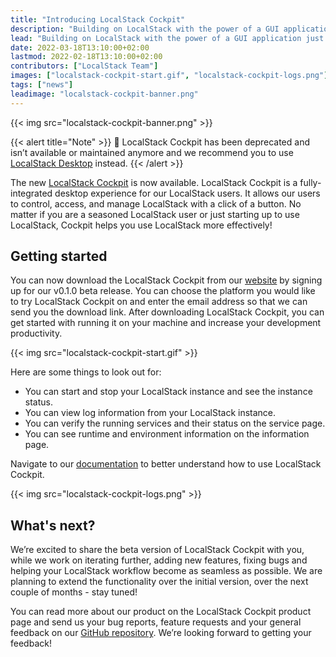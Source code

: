 ```yaml
---
title: "Introducing LocalStack Cockpit"
description: "Building on LocalStack with the power of a GUI application just got easier! LocalStack is proud to release LocalStack Cockpit, a fully-integrated desktop client for our users who would like to use LocalStack for a highly efficient, fully local dev&test loop for cloud development."
lead: "Building on LocalStack with the power of a GUI application just got easier! LocalStack is proud to release LocalStack Cockpit, a fully-integrated desktop client for our users who would like to use LocalStack for a highly efficient, fully local dev&test loop for cloud development."
date: 2022-03-18T13:10:00+02:00
lastmod: 2022-02-18T13:10:00+02:00
contributors: ["LocalStack Team"]
images: ["localstack-cockpit-start.gif", "localstack-cockpit-logs.png"]
tags: ["news"]
leadimage: "localstack-cockpit-banner.png"
---
```


{{< img src="localstack-cockpit-banner.png" >}}

{{< alert title="Note" >}}
📢 LocalStack Cockpit has been deprecated and isn’t available or maintained anymore and we recommend you to use [LocalStack Desktop](https://docs.localstack.cloud/user-guide/tools/localstack-desktop/) instead.
{{< /alert >}}
<br>

The new [LocalStack Cockpit](https://localstack.cloud/products/cockpit/) is now available. LocalStack Cockpit is a fully-integrated desktop experience for our LocalStack users. It allows our users to control, access, and manage LocalStack with a click of a button. No matter if you are a seasoned LocalStack user or just starting up to use LocalStack, Cockpit helps you use LocalStack more effectively!

## Getting started

You can now download the LocalStack Cockpit from our [website](https://localstack.cloud) by signing up for our v0.1.0 beta release. You can choose the platform you would like to try LocalStack Cockpit on and enter the email address so that we can send you the download link. After downloading LocalStack Cockpit, you can get started with running it on your machine and increase your development productivity.

{{< img src="localstack-cockpit-start.gif" >}}

Here are some things to look out for:

-   You can start and stop your LocalStack instance and see the instance status.
-   You can view log information from your LocalStack instance.
-   You can verify the running services and their status on the service page.
-   You can see runtime and environment information on the information page.

Navigate to our [documentation](https://docs.localstack.cloud/get-started/cockpit/) to better understand how to use LocalStack Cockpit.

{{< img src="localstack-cockpit-logs.png" >}}

## What's next?

We’re excited to share the beta version of LocalStack Cockpit with you, while we work on iterating further, adding new features, fixing bugs and helping your LocalStack workflow become as seamless as possible. We are planning to extend the functionality over the initial version, over the next couple of months - stay tuned!

You can read more about our product on the LocalStack Cockpit product page and send us your bug reports, feature requests and your general feedback on our [GitHub repository](https://github.com/localstack/cockpit/issues). We’re looking forward to getting your feedback!
